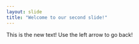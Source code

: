 ```yaml
---
layout: slide
title: "Welcome to our second slide!"
---
```

This is the new text!
Use the left arrow to go back!